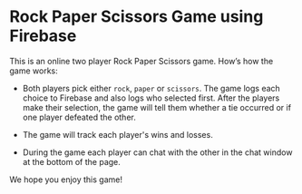 # Rock Paper Scissors Game using Firebase

This is an online two player Rock Paper Scissors game. How’s how the game works:

  * Both players pick either `rock`, `paper` or `scissors`. The game logs each choice to Firebase and also logs who selected first. After the players make their selection, the game will tell them whether a tie occurred or if one player defeated the other. 

  * The game will track each player's wins and losses.

  * During the game each player can chat with the other in the chat window at the bottom of the page.

We hope you enjoy this game!
